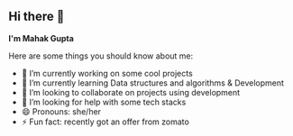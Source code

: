 ## Hi there 👋
**I'm Mahak Gupta**

Here are some things you should know about me:

- 🔭 I’m currently working on some cool projects
- 🌱 I’m currently learning Data structures and algorithms & Development  
- 👯 I’m looking to collaborate on projects using development
- 🤔 I’m looking for help with some tech stacks
- 😄 Pronouns: she/her
- ⚡ Fun fact: recently got an offer from zomato


